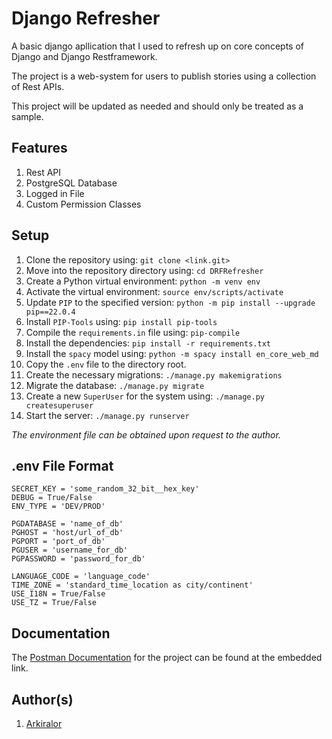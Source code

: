 # Django Refresher

A basic django apllication that I used to refresh up on core concepts of Django and Django Restframework.

The project is a web-system for users to publish stories using a collection of Rest APIs.

This project will be updated as needed and should only be treated as a sample.

## Features

1. Rest API
2. PostgreSQL Database
3. Logged in File
4. Custom Permission Classes

## Setup

1. Clone the repository using:  `git clone <link.git>`
2. Move into the repository directory using:    `cd DRFRefresher`
3. Create a Python virtual environment: `python -m venv env`
4. Activate the virtual environment:    `source env/scripts/activate`
5. Update `PIP` to the specified version:   `python -m pip install --upgrade pip==22.0.4`
6. Install `PIP-Tools` using:   `pip install pip-tools`
7. Compile the `requirements.in` file using:    `pip-compile`
8. Install the dependencies:    `pip install -r requirements.txt`
9. Install the `spacy` model using: `python -m spacy install en_core_web_md`
10. Copy the `.env` file to the directory root.
11. Create the necessary migrations:    `./manage.py makemigrations`
12. Migrate the database:   `./manage.py migrate`
13. Create a new `SuperUser` for the system using:  `./manage.py createsuperuser`
14. Start the server:   `./manage.py runserver`

_The environment file can be obtained upon request to the author._

## .env File Format

```env
SECRET_KEY = 'some_random_32_bit__hex_key'
DEBUG = True/False
ENV_TYPE = 'DEV/PROD'

PGDATABASE = 'name_of_db'
PGHOST = 'host/url_of_db'
PGPORT = 'port_of_db'
PGUSER = 'username_for_db'
PGPASSWORD = 'password_for_db'

LANGUAGE_CODE = 'language_code'
TIME_ZONE = 'standard_time_location as city/continent'
USE_I18N = True/False
USE_TZ = True/False
```

## Documentation

The [Postman Documentation](https://documenter.getpostman.com/view/17779018/Uz5JHayD) for the project can be found at the embedded link.

## Author(s)

1. [Arkiralor](https://www.github.com/Arkiralor)
